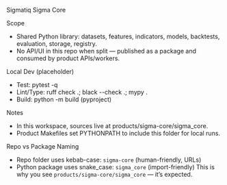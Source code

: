 Sigmatiq Sigma Core

Scope
- Shared Python library: datasets, features, indicators, models, backtests, evaluation, storage, registry.
- No API/UI in this repo when split — published as a package and consumed by product APIs/workers.

Local Dev (placeholder)
- Test: pytest -q
- Lint/Type: ruff check .; black --check .; mypy .
- Build: python -m build (pyproject)

Notes
- In this workspace, sources live at products/sigma-core/sigma_core.
- Product Makefiles set PYTHONPATH to include this folder for local runs.

Repo vs Package Naming
- Repo folder uses kebab-case: `sigma-core` (human-friendly, URLs)
- Python package uses snake_case: `sigma_core` (import-friendly)
  This is why you see `products/sigma-core/sigma_core` — it’s expected.
